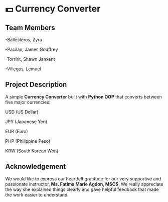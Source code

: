 # 💵 Currency Converter

## Team Members
-Ballesteros, Zyra

-Pacilan, James Godffrey

-Torririt, Shawn Janxent

-Villegas, Lemuel

## Project Description

A simple **Currency Converter** built with **Python OOP** that converts between five major currencies:

USD (US Dollar)

JPY (Japanese Yen)

EUR (Euro)

PHP (Philippine Peso)

KRW (South Korean Won)

## Acknowledgement
We would like to express our heartfelt gratitude for our very supportive and passionate instructor, **Ms. Fatima Marie Agdon, MSCS**. We really appreciate the way she explained things clearly and gave helpful feedback that made the work easier to understand.

